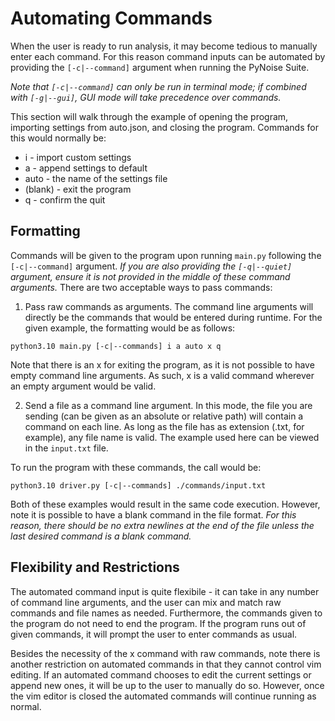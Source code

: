 # Automating Commands

When the user is ready to run analysis, it may become tedious to manually enter each command. For this reason command inputs can be automated by providing the `[-c|--command]` argument when running the PyNoise Suite. 

*Note that `[-c|--command]` can only be run in terminal mode; if combined with `[-g|--gui]`, GUI mode will take precedence over commands.*  

This section will walk through the example of opening the program, importing settings from auto.json, and closing the program. Commands for this would normally be:
* i - import custom settings
* a - append settings to default
* auto - the name of the settings file
* (blank) - exit the program
* q - confirm the quit

## Formatting

Commands will be given to the program upon running `main.py` following the `[-c|--command]` argument. *If you are also providing the `[-q|--quiet]` argument, ensure it is not provided in the middle of these command arguments.* There are two acceptable ways to pass commands:

1. Pass raw commands as arguments. The command line arguments will directly be the commands that would be entered during runtime. For the given example, the formatting would be as follows:

```python3.10 main.py [-c|--commands] i a auto x q```

Note that there is an x for exiting the program, as it is not possible to have empty command line arguments. As such, x is a valid command wherever an empty argument would be valid.

2. Send a file as a command line argument. In this mode, the file you are sending (can be given as an absolute or relative path) will contain a command on each line. As long as the file has as extension (.txt, for example), any file name is valid. The example used here can be viewed in the `input.txt` file.

To run the program with these commands, the call would be:

```python3.10 driver.py [-c|--commands] ./commands/input.txt```

Both of these examples would result in the same code execution. However, note it is possible to have a blank command in the file format. *For this reason, there should be no extra newlines at the end of the file unless the last desired command is a blank command.*

## Flexibility and Restrictions

The automated command input is quite flexibile - it can take in any number of command line arguments, and the user can mix and match raw commands and file names as needed. Furthermore, the commands given to the program do not need to end the program. If the program runs out of given commands, it will prompt the user to enter commands as usual.

Besides the necessity of the x command with raw commands, note there is another restriction on automated commands in that they cannot control vim editing. If an automated command chooses to edit the current settings or append new ones, it will be up to the user to manually do so. However, once the vim editor is closed the automated commands will continue running as normal.